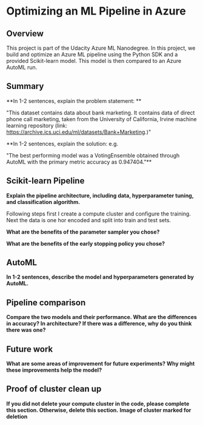 # Optimizing an ML Pipeline in Azure

## Overview
This project is part of the Udacity Azure ML Nanodegree.
In this project, we build and optimize an Azure ML pipeline using the Python SDK and a provided Scikit-learn model.
This model is then compared to an Azure AutoML run.

## Summary
**In 1-2 sentences, explain the problem statement: **

"This dataset contains data about bank marketing. It contains data of direct phone call marketing, taken from the University of California, Irvine machine learning repository (link: https://archive.ics.uci.edu/ml/datasets/Bank+Marketing.)"

**In 1-2 sentences, explain the solution: e.g. 

"The best performing model was a VotingEnsemble obtained through AutoML with the primary metric accuracy as 0.947404."**


## Scikit-learn Pipeline
**Explain the pipeline architecture, including data, hyperparameter tuning, and classification algorithm.**

Following steps first I create a compute cluster and configure the training. Next the data is one hor encoded and split into train and test sets.

**What are the benefits of the parameter sampler you chose?**

**What are the benefits of the early stopping policy you chose?**

## AutoML
**In 1-2 sentences, describe the model and hyperparameters generated by AutoML.**

## Pipeline comparison
**Compare the two models and their performance. What are the differences in accuracy? In architecture? If there was a difference, why do you think there was one?**

## Future work
**What are some areas of improvement for future experiments? Why might these improvements help the model?**

## Proof of cluster clean up
**If you did not delete your compute cluster in the code, please complete this section. Otherwise, delete this section.**
**Image of cluster marked for deletion**

